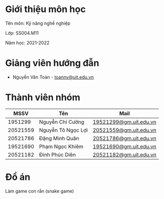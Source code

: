 # Giới thiệu môn học
Tên môn: Kỹ năng nghề nghiệp

Lớp: SS004.M11

Năm học: 2021-2022

# Giảng viên hướng đẫn

- Nguyễn Văn Toàn - toannv@uit.edu.vn

# Thành viên nhóm

| MSSV | Tên | Mail |
|-----|------|------|
|1951299|Nguyễn Chí Cường|19521299@gm.uit.edu.vn|
|20521559|Nguyễn Tô Ngọc Lợi|20521559@gm.uit.edu.vn|
|20521786|Đặng Minh Quân|20521786@gm.uit.edu.vn|
|19521690|Phạm Ngọc Khiêm|19521690@gm.uit.edu.vn|
|20521182|Đinh Phúc Diên|20521182@gm.uit.edu.vn|

# Đồ án
 Làm game con rắn (snake game)

